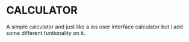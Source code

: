 # CALCULATOR
A simple calculator and just like a ios user interface calculator but i add some different funtionality on it.

